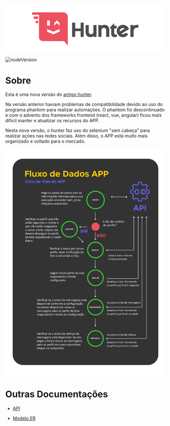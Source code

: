 ![hunterlogo](hunter.png)

![nodeVersion](https://img.shields.io/static/v1?label=node&message=%3E%3D%20v12.16.1&color=success&logo=node.js&logoColor=white)

# Sobre

Esta é uma nova versão do [antigo hunter](https://github.com/andrei-coelho/hunt).

Na versão anterior haviam problemas de compatibilidade devido ao uso do programa phantom para realizar automações. O phantom foi descontinuado e com o advento dos frameworks frontend (react, vue, angular) ficou mais dificil manter e atualizar os recursos do APP. 

Nesta nova versão, o hunter faz uso do selenium "sem cabeça" para realizar ações nas redes sociais. Além disso, o APP está muito mais organizado e voltado para o mercado.

![fluxo de dados](fluxo_de_dados.png)

# Outras Documentações

- [API](https://github.com/andrei-coelho/hunter_api)

- [Modelo ER](https://github.com/andrei-coelho/hunter_api/tree/master/sql)